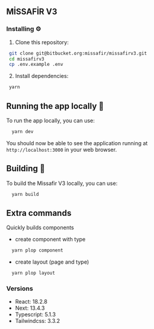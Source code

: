 ## MİSSAFİR V3

### Installing ⚙️

1. Clone this repository:

```bash
 git clone git@bitbucket.org:missafir/missafirv3.git
 cd missafirv3
 cp .env.example .env
```

2. Install dependencies:

```bash
 yarn
```

## Running the app locally 🚀

To run the app locally, you can use:

```bash
  yarn dev
```

You should now be able to see the application running at `http://localhost:3000`
in your web browser.

## Building 🔨

To build the Missafir V3 locally, you can use:

```bash
  yarn build
```

## Extra commands

Quickly builds components

- create component with type

```bash
  yarn plop component
```

- create layout (page and type)

```bash
  yarn plop layout
```

### Versions

- React: 18.2.8
- Next: 13.4.3
- Typescript: 5.1.3
- Tailwindcss: 3.3.2
